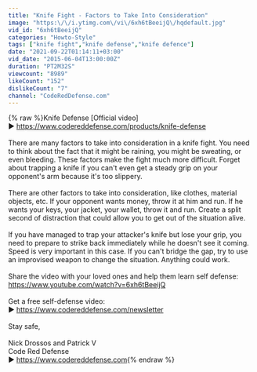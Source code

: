 ```yaml
---
title: "Knife Fight - Factors to Take Into Consideration"
image: "https:\/\/i.ytimg.com\/vi\/6xh6tBeeijQ\/hqdefault.jpg"
vid_id: "6xh6tBeeijQ"
categories: "Howto-Style"
tags: ["knife fight","knife defense","knife defence"]
date: "2021-09-22T01:14:11+03:00"
vid_date: "2015-06-04T13:00:00Z"
duration: "PT2M32S"
viewcount: "8989"
likeCount: "152"
dislikeCount: "7"
channel: "CodeRedDefense.com"
---
```

{% raw %}Knife Defense [Official video]<br />► <a rel="nofollow" target="blank" href="https://www.codereddefense.com/products/knife-defense">https://www.codereddefense.com/products/knife-defense</a><br /><br />There are many factors to take into consideration in a knife fight. You need to think about the fact that it might be raining, you might be sweating, or even bleeding. These factors make the fight much more difficult. Forget about trapping a knife if you can't even get a steady grip on your opponent's arm because it's too slippery.<br /><br />There are other factors to take into consideration, like clothes, material objects, etc. If your opponent wants money, throw it at him and run. If he wants your keys, your jacket, your wallet, throw it and run. Create a split second of distraction that could allow you to get out of the situation alive.<br /><br />If you have managed to trap your attacker's knife but lose your grip, you need to prepare to strike back immediately while he doesn't see it coming. Speed is very important in this case. If you can't bridge the gap, try to use an improvised weapon to change the situation. Anything could work.<br /><br />Share the video with your loved ones and help them learn self defense:<br /><a rel="nofollow" target="blank" href="https://www.youtube.com/watch?v=6xh6tBeeijQ">https://www.youtube.com/watch?v=6xh6tBeeijQ</a><br /><br />Get a free self-defense video:<br />► <a rel="nofollow" target="blank" href="https://www.codereddefense.com/newsletter">https://www.codereddefense.com/newsletter</a><br /><br />Stay safe,<br /><br />Nick Drossos and Patrick V<br />Code Red Defense<br />► <a rel="nofollow" target="blank" href="https://www.codereddefense.com">https://www.codereddefense.com</a>{% endraw %}
